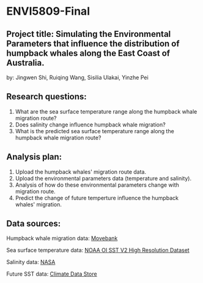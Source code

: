 # ENVI5809-Final

## Project title: Simulating the Environmental Parameters that influence the distribution of humpback whales along the East Coast of Australia.
by: Jingwen Shi, Ruiqing Wang, Sisilia Ulakai, Yinzhe Pei​

## Research questions:
1. What are the sea surface temperature range along the humpback whale migration route?
2. Does salinity change influence humpback whale migration?
3. What is the predicted sea surface temperature range along the humpback whale migration route?

## Analysis plan:
1. Upload the humpback whales' migration route data.
2. Upload the environmental parameters data (temperature and salinity).
3. Analysis of how do these environmental parameters change with migration route.
4. Predict the change of future temperture influence the humpback whales' migration.


## Data sources: 
Humpback whale migration data: [Movebank](https://www.movebank.org/cms/webapp?gwt_fragment=page=studies,path=study3030068329)

Sea surface temperature data: [NOAA OI SST V2 High Resolution Dataset](https://psl.noaa.gov/data/gridded/data.noaa.oisst.v2.highres.html)

Salinity data: [NASA](https://cmr.earthdata.nasa.gov/virtual-directory/collections/C1990404821-POCLOUD/temporal)

Future SST data: [Climate Data Store](https://cds.climate.copernicus.eu/datasets/projections-cmip6?tab=overview)








